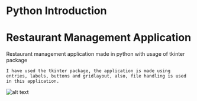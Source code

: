 # Python Introduction

# Restaurant Management Application

Restaurant management application made in python with usage of tkinter package

```
I have used the tkinter package, the application is made using entries, labels, buttons and gridlayout, also, file handling is used in this application.
```

![alt text](https://github.com/shadesrt/restaurant-mgmt-tkinter/blob/master/rtmt3.png)
